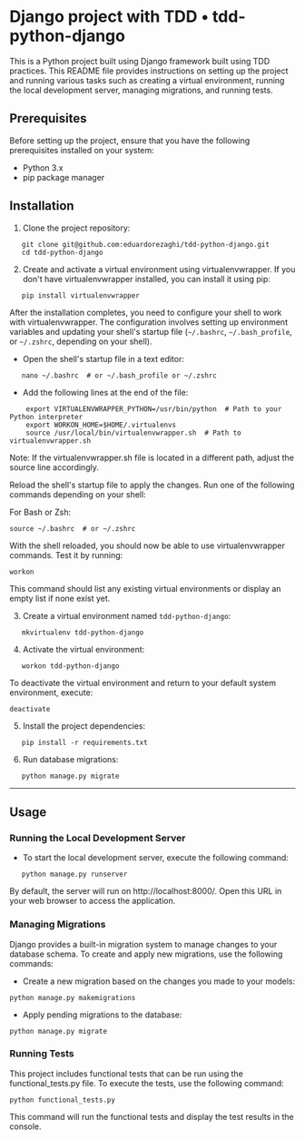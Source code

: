 # Django project with TDD • tdd-python-django

This is a Python project built using Django framework built using TDD practices. This README file provides instructions on setting up the project and running various tasks such as creating a virtual environment, running the local development server, managing migrations, and running tests.

## Prerequisites

Before setting up the project, ensure that you have the following prerequisites installed on your system:

- Python 3.x
- pip package manager

## Installation

1. Clone the project repository:

```shell
   git clone git@github.com:eduardorezaghi/tdd-python-django.git
   cd tdd-python-django
```

2. Create and activate a virtual environment using virtualenvwrapper. If you don't have virtualenvwrapper installed, you can install it using pip:
```shell
   pip install virtualenvwrapper
```

After the installation completes, you need to configure your shell to work with virtualenvwrapper. The configuration involves setting up environment variables and updating your shell's startup file (`~/.bashrc`, `~/.bash_profile`, or `~/.zshrc`, depending on your shell).
* Open the shell's startup file in a text editor:
```shell
   nano ~/.bashrc  # or ~/.bash_profile or ~/.zshrc
```

* Add the following lines at the end of the file:
```shell
    export VIRTUALENVWRAPPER_PYTHON=/usr/bin/python  # Path to your Python interpreter
    export WORKON_HOME=$HOME/.virtualenvs
    source /usr/local/bin/virtualenvwrapper.sh  # Path to virtualenvwrapper.sh
```
Note: If the virtualenvwrapper.sh file is located in a different path, adjust the source line accordingly.


Reload the shell's startup file to apply the changes. Run one of the following commands depending on your shell:

For Bash or Zsh:
```shell
source ~/.bashrc  # or ~/.zshrc
```

With the shell reloaded, you should now be able to use virtualenvwrapper commands. Test it by running:
```shell
workon
```
This command should list any existing virtual environments or display an empty list if none exist yet.

3.  Create a virtual environment named `tdd-python-django`:
```shell
   mkvirtualenv tdd-python-django
```

4. Activate the virtual environment:
```shell
   workon tdd-python-django
```
To deactivate the virtual environment and return to your default system environment, execute:

```shell
deactivate
```

5. Install the project dependencies:
```shell
   pip install -r requirements.txt
```

6. Run database migrations:
```shell
   python manage.py migrate
```
---
## Usage
### Running the Local Development Server
* To start the local development server, execute the following command:
```shell
   python manage.py runserver
```
By default, the server will run on http://localhost:8000/. Open this URL in your web browser to access the application.

### Managing Migrations
Django provides a built-in migration system to manage changes to your database schema. To create and apply new migrations, use the following commands:

* Create a new migration based on the changes you made to your models:

```shell
python manage.py makemigrations
```

* Apply pending migrations to the database:

```shell
python manage.py migrate
```

### Running Tests
This project includes functional tests that can be run using the functional_tests.py file. To execute the tests, use the following command:

```shell
python functional_tests.py
```

This command will run the functional tests and display the test results in the console.
